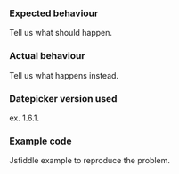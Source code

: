 ﻿### Expected behaviour
Tell us what should happen.

### Actual behaviour
Tell us what happens instead.

### Datepicker version used

ex. 1.6.1.

### Example code

Jsfiddle example to reproduce the problem.
